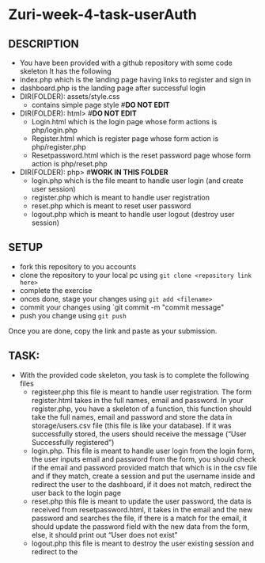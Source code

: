 # Zuri-week-4-task-userAuth


## DESCRIPTION
- You have been provided with a github repository with some code skeleton
It has the following
- index.php which is the landing page having links to register and sign in
- dashboard.php is the landing page after successful login
- DIR(FOLDER): assets/style.css
    - contains simple page style #<b>DO NOT EDIT</b>
- DIR(FOLDER): html> #<b>DO NOT EDIT</b>
  - Login.html which is the login page whose form actions is php/login.php
  - Register.html which is register page whose form action is php/register.php
  - Resetpassword.html which is the reset password page whose form action is php/reset.php
- DIR(FOLDER): php> #<b>WORK IN THIS FOLDER</b>
  - login.php which is the file meant to handle user login (and create user session)
  - register.php which is meant to handle user registration
  - reset.php which is meant to reset user password
  - logout.php which is meant to handle user logout (destroy user session)
## SETUP
 - fork this repository to you accounts
 - clone the repository to your local pc using `git clone <repository link here>`
 - complete the exercise
 - onces done, stage your changes using `git add <filename>`
  - commit your changes using `git commit -m "commit message"
  - push you change using `git push`

  Once you are done, copy the link and paste as your submission.

## TASK:
- With the provided code skeleton, you task is to complete the following files
    - registeer.php this file is meant to handle user registration. The form register.html takes in the full names, email and password. In your register.php, you have a skeleton of a function, this function should take the full names, email and password and store the data in storage/users.csv file (this file is like your database). If it was successfully stored, the users should receive the message (“User Successfully registered”)
    - login.php. This file is meant to handle user login from the login form, the user inputs email and password from the form, you should check if the email and password provided match that which is in the csv file and if they match, create a session and put the username inside and redirect the user to the dashboard, if it does not match, redirect the user back to the login page
    - reset.php this file is meant to update the user password, the data is received from resetpassword.html, it takes in the email and the new password and searches the file, if there is a match for the email, it should update the password field with the new data from the form, else, it should print out “User does not exist”
    - logout.php this file is meant to destroy the user existing session and redirect to the 
